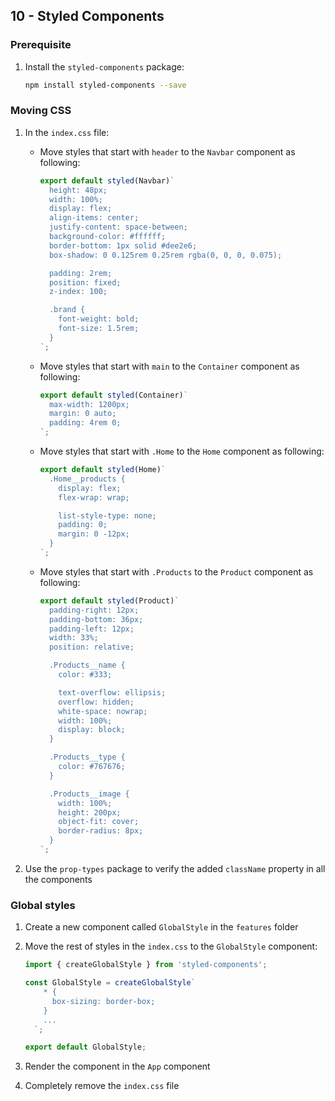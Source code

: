## 10 - Styled Components

### Prerequisite

1. Install the `styled-components` package:

   ```bash
   npm install styled-components --save
   ```

### Moving CSS

1. In the `index.css` file:

   - Move styles that start with `header` to the `Navbar` component as following:

     ```jsx
     export default styled(Navbar)`
       height: 48px;
       width: 100%;
       display: flex;
       align-items: center;
       justify-content: space-between;
       background-color: #ffffff;
       border-bottom: 1px solid #dee2e6;
       box-shadow: 0 0.125rem 0.25rem rgba(0, 0, 0, 0.075);

       padding: 2rem;
       position: fixed;
       z-index: 100;

       .brand {
         font-weight: bold;
         font-size: 1.5rem;
       }
     `;
     ```

   - Move styles that start with `main` to the `Container` component as following:

     ```jsx
     export default styled(Container)`
       max-width: 1200px;
       margin: 0 auto;
       padding: 4rem 0;
     `;
     ```

   - Move styles that start with `.Home` to the `Home` component as following:

     ```jsx
     export default styled(Home)`
       .Home__products {
         display: flex;
         flex-wrap: wrap;

         list-style-type: none;
         padding: 0;
         margin: 0 -12px;
       }
     `;
     ```

   - Move styles that start with `.Products` to the `Product` component as following:

     ```jsx
     export default styled(Product)`
       padding-right: 12px;
       padding-bottom: 36px;
       padding-left: 12px;
       width: 33%;
       position: relative;

       .Products__name {
         color: #333;

         text-overflow: ellipsis;
         overflow: hidden;
         white-space: nowrap;
         width: 100%;
         display: block;
       }

       .Products__type {
         color: #767676;
       }

       .Products__image {
         width: 100%;
         height: 200px;
         object-fit: cover;
         border-radius: 8px;
       }
     `;
     ```

2. Use the `prop-types` package to verify the added `className` property in all the components

### Global styles

1. Create a new component called `GlobalStyle` in the `features` folder

2. Move the rest of styles in the `index.css` to the `GlobalStyle` component:

   ```jsx
   import { createGlobalStyle } from 'styled-components';

   const GlobalStyle = createGlobalStyle`
       * {
         box-sizing: border-box;
       }
       ...
     `;

   export default GlobalStyle;
   ```

3. Render the component in the `App` component

4. Completely remove the `index.css` file
